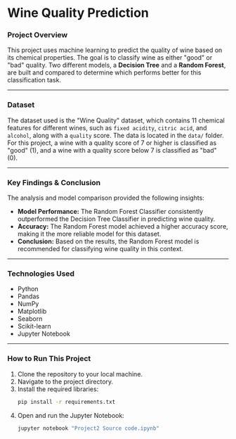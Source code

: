 # Wine Quality Prediction

### Project Overview

This project uses machine learning to predict the quality of wine based on its chemical properties. The goal is to classify wine as either "good" or "bad" quality. Two different models, a **Decision Tree** and a **Random Forest**, are built and compared to determine which performs better for this classification task.

---

### Dataset

The dataset used is the "Wine Quality" dataset, which contains 11 chemical features for different wines, such as `fixed acidity`, `citric acid`, and `alcohol`, along with a `quality` score. The data is located in the `data/` folder. For this project, a wine with a quality score of 7 or higher is classified as "good" (1), and a wine with a quality score below 7 is classified as "bad" (0).

---

### Key Findings & Conclusion

The analysis and model comparison provided the following insights:

* **Model Performance:** The Random Forest Classifier consistently outperformed the Decision Tree Classifier in predicting wine quality.
* **Accuracy:** The Random Forest model achieved a higher accuracy score, making it the more reliable model for this dataset.
* **Conclusion:** Based on the results, the Random Forest model is recommended for classifying wine quality in this context.

---

### Technologies Used
- Python
- Pandas
- NumPy
- Matplotlib
- Seaborn
- Scikit-learn
- Jupyter Notebook

---

### How to Run This Project

1.  Clone the repository to your local machine.
2.  Navigate to the project directory.
3.  Install the required libraries:
    ```bash
    pip install -r requirements.txt
    ```
4.  Open and run the Jupyter Notebook:
    ```bash
    jupyter notebook "Project2 Source code.ipynb"
    ```
